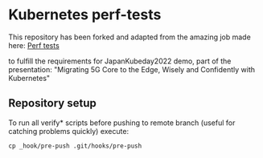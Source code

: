 # Kubernetes perf-tests

This repository has been forked and adapted from the amazing job made here:
[Perf tests](https://github.com/kubernetes/perf-tests "Perf tests Repo")

to fulfill the requirements for JapanKubeday2022 demo, part of the presentation: "Migrating 5G Core to the Edge, Wisely and Confidently with Kubernetes"


## Repository setup

To run all verify* scripts before pushing to remote branch (useful for catching problems quickly) execute:

```
cp _hook/pre-push .git/hooks/pre-push
```
